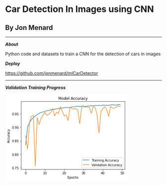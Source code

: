 
# Car Detection In Images using CNN
## By Jon Menard

---

***About***

Python code and datasets to train a CNN for the detection of cars in images

***Deploy***

https://github.com/jonmenard/mlCarDetector

---

***Validation Training Progress***

![Validation Training](https://github.com/jonmenard/Car-Detection-In-Images/blob/main/Code/modelTraining.png?raw=true)
